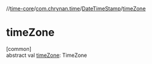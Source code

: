 //[time-core](../../../index.md)/[com.chrynan.time](../index.md)/[DateTimeStamp](index.md)/[timeZone](time-zone.md)

# timeZone

[common]\
abstract val [timeZone](time-zone.md): TimeZone

